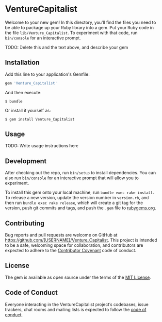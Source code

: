 # VentureCapitalist

Welcome to your new gem! In this directory, you'll find the files you need to be able to package up your Ruby library into a gem. Put your Ruby code in the file `lib/Venture_Capitalist`. To experiment with that code, run `bin/console` for an interactive prompt.

TODO: Delete this and the text above, and describe your gem

## Installation

Add this line to your application's Gemfile:

```ruby
gem 'Venture_Capitalist'
```

And then execute:

    $ bundle

Or install it yourself as:

    $ gem install Venture_Capitalist

## Usage

TODO: Write usage instructions here

## Development

After checking out the repo, run `bin/setup` to install dependencies. You can also run `bin/console` for an interactive prompt that will allow you to experiment.

To install this gem onto your local machine, run `bundle exec rake install`. To release a new version, update the version number in `version.rb`, and then run `bundle exec rake release`, which will create a git tag for the version, push git commits and tags, and push the `.gem` file to [rubygems.org](https://rubygems.org).

## Contributing

Bug reports and pull requests are welcome on GitHub at https://github.com/[USERNAME]/Venture_Capitalist. This project is intended to be a safe, welcoming space for collaboration, and contributors are expected to adhere to the [Contributor Covenant](http://contributor-covenant.org) code of conduct.

## License

The gem is available as open source under the terms of the [MIT License](https://opensource.org/licenses/MIT).

## Code of Conduct

Everyone interacting in the VentureCapitalist project’s codebases, issue trackers, chat rooms and mailing lists is expected to follow the [code of conduct](https://github.com/[USERNAME]/Venture_Capitalist/blob/master/CODE_OF_CONDUCT.md).
